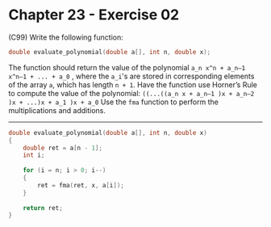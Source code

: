 # Chapter 23 - Exercise 02

(C99) Write the following function: 

```C
double evaluate_polynomial(double a[], int n, double x);
```

The function should return the value of the polynomial `a_n x^n + a_n–1 x^n–1 +
... + a_0` , where the `a_i`'s are stored in corresponding elements of the array
`a`, which has length `n + 1`.  Have the function use Horner’s Rule to compute
the value of the polynomial: `((...((a_n x + a_n–1 )x + a_n–2 )x + ...)x + a_1
)x + a_0` Use the `fma` function to perform the multiplications and additions.

---


```C
double evaluate_polynomial(double a[], int n, double x)
{
    double ret = a[n - 1];
    int i;
    
    for (i = n; i > 0; i--) 
    {
        ret = fma(ret, x, a[i]);
    }
    
    return ret;
}
```
